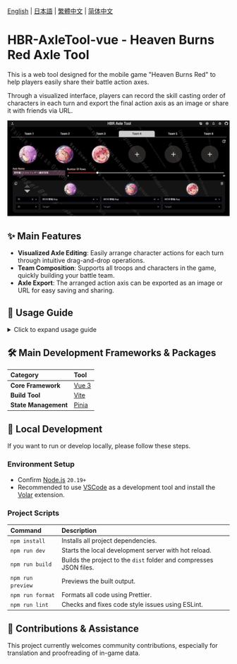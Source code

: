[English](/docs/README.en.md) | [日本語](/docs/README.ja.md) | [繁體中文](/README.md) | [简体中文](/docs/README.zh-CN.md)

# HBR-AxleTool-vue - Heaven Burns Red Axle Tool

This is a web tool designed for the mobile game "Heaven Burns Red" to help players easily share their battle action axes.

Through a visualized interface, players can record the skill casting order of characters in each turn and export the final action axis as an image or share it with friends via URL.

![Project Preview](/image/preview.png)

## ✨ Main Features

- **Visualized Axle Editing**: Easily arrange character actions for each turn through intuitive drag-and-drop operations.
- **Team Composition**: Supports all troops and characters in the game, quickly building your battle team.
- **Axle Export**: The arranged action axis can be exported as an image or URL for easy saving and sharing.

## 📖 Usage Guide

<details>
<summary>Click to expand usage guide</summary>

1.  **Team Editing**:
    - In the character selection interface, select Team, Character, and Style in order.
      ![Character Selection](/image/select_char.png)
    - You can freely sort positions by dragging.
      ![Drag and Drop](/image/select_char_drag&drop.gif)

2.  **Axle Editing**:
    - You can edit Turn, OD, Skill Selection, and Target.
      ![Axle](/image/axle.png)
    - You can swap axle order and freely sort character positions by dragging.
      ![Drag and Drop Axle](/image/axle.gif)

3.  **Share and Export**:
    - Click the ![Axle Icon](/src/assets/custom-icon/table.svg) in the upper right corner of the webpage to see the complete axle.
    - After clicking, you will see 3 buttons in the upper left: Filter, Download Image, Share
      - ![Filter](/src/assets/custom-icon/filter-on.svg)**Filter**: Freely select the parts you need to display.
      - ![Share](/src/assets/custom-icon/share.svg)**Share**: Generates a link containing the current team and axle configuration. Others can open the link to see your axle. The link is valid for 60 days.
      - ![Download](/src/assets/custom-icon/download.svg)**Download Image**: Converts the entire axle into an image.

4.  **Image Upload**
    - You can upload images and load data via ![Upload Icon](/src/assets/custom-icon/upload.svg) in the upper left corner of the webpage.
      ![Upload](/image/upload.gif)

5.  **Other Features**:
    - ![Settings Icon](/src/assets/custom-icon/setting.svg)**Settings**: In the settings menu, you can adjust the skill language.
      - Traditional Chinese
      - Japanese
      - Simplified Chinese (International Server)
      - Simplified Chinese (Bilibili Server)
    - ![Refresh Skill Options Icon](/src/assets/custom-icon/update.svg)**Refresh Skill Options**: Skill options are set at the time of character selection. If there are new skills in the future, you can choose to use this button, which will automatically update all character skill options for the currently selected team.

</details>

## 🛠️ Main Development Frameworks & Packages

| Category             | Tool                              |
| :------------------- | :-------------------------------- |
| **Core Framework**   | [Vue 3](https://vuejs.org/)       |
| **Build Tool**       | [Vite](https://vitejs.dev/)       |
| **State Management** | [Pinia](https://pinia.vuejs.org/) |

## 🚀 Local Development

If you want to run or develop locally, please follow these steps.

### **Environment Setup**

- Confirm [Node.js](https://nodejs.org/) `20.19+`
- Recommended to use [VSCode](https://code.visualstudio.com/) as a development tool and install the [Volar](https://marketplace.visualstudio.com/items?itemName=Vue.volar) extension.

### **Project Scripts**

| Command           | Description                                                        |
| :---------------- | :----------------------------------------------------------------- |
| `npm install`     | Installs all project dependencies.                                 |
| `npm run dev`     | Starts the local development server with hot reload.               |
| `npm run build`   | Builds the project to the `dist` folder and compresses JSON files. |
| `npm run preview` | Previews the built output.                                         |
| `npm run format`  | Formats all code using Prettier.                                   |
| `npm run lint`    | Checks and fixes code style issues using ESLint.                   |

## 🤝 Contributions & Assistance

This project currently welcomes community contributions, especially for translation and proofreading of in-game data.
